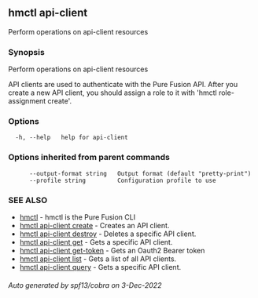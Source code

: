## hmctl api-client

Perform operations on api-client resources

### Synopsis

Perform operations on api-client resources

API clients are used to authenticate with the Pure Fusion API. After you create
a new API client, you should assign a role to it with 'hmctl role-assignment create'.
		

### Options

```
  -h, --help   help for api-client
```

### Options inherited from parent commands

```
      --output-format string   Output format (default "pretty-print")
      --profile string         Configuration profile to use
```

### SEE ALSO

* [hmctl](hmctl.md)	 - hmctl is the Pure Fusion CLI
* [hmctl api-client create](hmctl_api-client_create.md)	 - Creates an API client.
* [hmctl api-client destroy](hmctl_api-client_destroy.md)	 - Deletes a specific API client.
* [hmctl api-client get](hmctl_api-client_get.md)	 - Gets a specific API client.
* [hmctl api-client get-token](hmctl_api-client_get-token.md)	 - Gets an Oauth2 Bearer token
* [hmctl api-client list](hmctl_api-client_list.md)	 - Gets a list of all API clients.
* [hmctl api-client query](hmctl_api-client_query.md)	 - Gets a specific API client.

###### Auto generated by spf13/cobra on 3-Dec-2022
